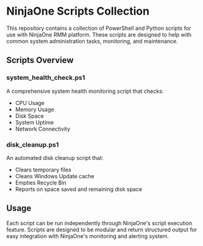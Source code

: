 # NinjaOne Scripts Collection

This repository contains a collection of PowerShell and Python scripts for use with NinjaOne RMM platform. These scripts are designed to help with common system administration tasks, monitoring, and maintenance.

## Scripts Overview

### system_health_check.ps1
A comprehensive system health monitoring script that checks:
- CPU Usage
- Memory Usage
- Disk Space
- System Uptime
- Network Connectivity

### disk_cleanup.ps1
An automated disk cleanup script that:
- Clears temporary files
- Cleans Windows Update cache
- Empties Recycle Bin
- Reports on space saved and remaining disk space

## Usage
Each script can be run independently through NinjaOne's script execution feature. Scripts are designed to be modular and return structured output for easy integration with NinjaOne's monitoring and alerting system.